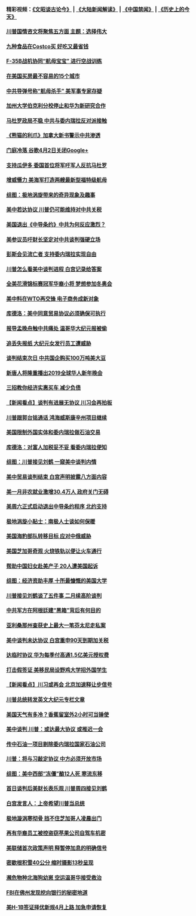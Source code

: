 #### 精彩视频：[《文昭谈古论今》](https://github.com/gfw-breaker/wenzhao) | [《大陆新闻解读》](https://github.com/gfw-breaker/ntdtv-comedy) | [《中国禁闻》](https://github.com/gfw-breaker/ntdtv-news) | [《历史上的今天》](https://github.com/gfw-breaker/today-in-history) 

#### [川普国情咨文将聚焦五方面 主题：选择伟大](../pages/nsc412/n11021501.md?t=02031528) 

#### [九种食品在Costco买 好吃又最省钱](../pages/nsc412/n11013272.md?t=02031528) 

#### [F-35B战机协同“航母宝宝” 进行空战训练](../pages/nsc412/n11020866.md?t=02031528) 

#### [在美国买房最不容易的15个城市](../pages/nsc412/n11019708.md?t=02031528) 

#### [中共导弹号称“航母杀手” 美军事专家存疑](../pages/nsc412/n11021488.md?t=02031528) 

#### [加州大学伯克利分校停止和华为新研究合作](../pages/nsc412/n11021086.md?t=02031528) 

#### [马杜罗政局不稳 中共与委内瑞拉反对派接触](../pages/nsc412/n11020719.md?t=02031528) 

#### [《熊猫的利爪》加拿大新书警示中共渗透](../pages/nsc412/n11020739.md?t=02031528) 

#### [门庭冷落 谷歌4月2日关闭Google+](../pages/nsc412/n11020806.md?t=02031528) 

#### [支持瓜伊多 委国首位将军吁军人反抗马杜罗](../pages/nsc412/n11020776.md?t=02031528) 

#### [增威慑力 美海军打造两艘最新型福特级航母](../pages/nsc412/n11020744.md?t=02031528) 

#### [组图：极地涡旋带来的奇异现象及趣事](../pages/nsc412/n11020731.md?t=02031528) 

#### [美中若达协议 川普仍可能维持对中共关税](../pages/nsc412/n11020625.md?t=02031528) 

#### [美国退出《中导条约》中共为何反应激烈？](../pages/nsc412/n11020569.md?t=02031528) 

#### [美参议员吁财长坚定对中共谈判强硬立场](../pages/nsc412/n11020440.md?t=02031528) 

#### [彭斯会见流亡者 支持委内瑞拉实现自由](../pages/nsc412/n11020031.md?t=02031528) 

#### [川普怎么看美中谈判进程 白宫记录给答案](../pages/nsc412/n11019682.md?t=02031528) 

#### [全美花滑锦标赛冠军华裔小将  梦想参加冬奥会](../pages/nsc412/n11019761.md?t=02031528) 

#### [美中料在WTO再交锋 电子商务成新对象](../pages/nsc412/n11018959.md?t=02031528) 

#### [库德洛：美中同意贸易协议必须确保可执行](../pages/nsc412/n11019036.md?t=02031528) 

#### [报导孟晚舟触中共痛处 温哥华大纪元报被偷](../pages/nsc412/n11019232.md?t=02031528) 

#### [追丢失报纸 大纪元女发行员工遭威胁](../pages/nsc412/n11019384.md?t=02031528) 

#### [谈判结束次日 中共国企购买100万吨美大豆](../pages/nsc412/n11019167.md?t=02031528) 

#### [新唐人将隆重播出2019全球华人新年晚会](../pages/nsc412/n11016043.md?t=02031528) 

#### [三招教你经济实惠买车 减少负债](../pages/nsc412/n11018732.md?t=02031528) 

#### [【新闻看点】谈判有进展无协议 川习会再拍板](../pages/nsc412/n11018718.md?t=02031528) 

#### [川普跟郭台铭通话 鸿海威斯康辛州项目继续](../pages/nsc412/n11018841.md?t=02031528) 

#### [美国限制外国实体和委内瑞拉做石油交易](../pages/nsc412/n11018353.md?t=02031528) 

#### [库德洛：对富人加税妥不妥 看委内瑞拉便知](../pages/nsc412/n11018735.md?t=02031528) 

#### [组图：川普接见刘鹤 一窥美中谈判内情](../pages/nsc412/n11018301.md?t=02031528) 

#### [美中贸易谈判结束 白宫声明披露八方面内容](../pages/nsc412/n11018681.md?t=02031528) 

#### [美一月非农就业激增30.4万人 政府关门无碍](../pages/nsc412/n11018450.md?t=02031528) 

#### [美周六正式启动退出中导条约程序 北约支持](../pages/nsc412/n11018405.md?t=02031528) 

#### [极地涡旋小贴士：南极人士谈如何保暖](../pages/nsc412/n11017984.md?t=02031528) 

#### [美国海豹部队转移目标 应对中俄威胁](../pages/nsc412/n11017801.md?t=02031528) 

#### [美国芝加哥奇观 火烧铁轨以便让火车通行](../pages/nsc412/n11017196.md?t=02031528) 

#### [帮助中国妇女赴美产子 20人遭美国起诉](../pages/nsc412/n11017068.md?t=02031528) 

#### [组图：经济资助丰厚 十所最慷慨的美国大学](../pages/nsc412/n11016519.md?t=02031528) 

#### [川普接见刘鹤谈了五件事 二月续高阶谈判](../pages/nsc412/n11016767.md?t=02031528) 

#### [中共军方在阿根廷建“黑箱”背后有何目的](../pages/nsc412/n11016689.md?t=02031528) 

#### [亚利桑那州查获史上最大一笔芬太尼走私案](../pages/nsc412/n11016442.md?t=02031528) 

#### [美中谈判未达协议 白宫重申90天到期加关税](../pages/nsc412/n11016604.md?t=02031528) 

#### [达临时协议 华为每季付高通1.5亿美元授权费](../pages/nsc412/n11016503.md?t=02031528) 

#### [打击假签证 美移民局设野鸡大学招外国学生](../pages/nsc412/n11016378.md?t=02031528) 

#### [【新闻看点】川习或再会 北京加速释让步信号](../pages/nsc412/n11016108.md?t=02031528) 

#### [川普总统转发英文大纪元专栏文章](../pages/nsc412/n11016258.md?t=02031528) 

#### [美国天气有多冷？香蕉留室外2小时可当锤使](../pages/nsc412/n11016264.md?t=02031528) 

#### [美中谈判 川普：或达最大协议 或推迟一会](../pages/nsc412/n11016270.md?t=02031528) 

#### [传中石油一项目剔除委内瑞拉国家石油公司](../pages/nsc412/n11015982.md?t=02031528) 

#### [川普：将与习敲定协议 中方必须开放市场](../pages/nsc412/n11015814.md?t=02031528) 

#### [组图：美中西部“冻僵”酿12人死 寒流东移](../pages/nsc412/n11015675.md?t=02031528) 

#### [首日谈判后美财长表乐观 川普周四接见刘鹤](../pages/nsc412/n11015436.md?t=02031528) 

#### [白宫发言人：上帝希望川普当总统](../pages/nsc412/n11015016.md?t=02031528) 

#### [极地漩涡寒彻骨 挡不住芝加哥人凌晨出门](../pages/nsc412/n11014521.md?t=02031528) 

#### [再有华裔员工被控盗窃苹果公司自驾车机密](../pages/nsc412/n11014629.md?t=02031528) 

#### [美联储首次政策声明 释暂停加息的明确信号](../pages/nsc412/n11013829.md?t=02031528) 

#### [密歇根积雪40公分 缩时摄影13秒呈现](../pages/nsc412/n11014064.md?t=02031528) 

#### [濒危物种北海狗幼崽 空运温哥华接受救治](../pages/nsc412/n11014164.md?t=02031528) 

#### [FBI在佛州发现挖向银行的秘密地道](../pages/nsc412/n11013871.md?t=02031528) 

#### [美H-1B签证择优新规4月上路 加急申请恢复](../pages/nsc412/n11013875.md?t=02031528) 

